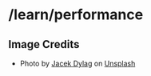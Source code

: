 # /learn/performance

## Image Credits

- Photo by [Jacek Dylag](https://unsplash.com/@dylu?utm_source=unsplash&utm_medium=referral&utm_content=creditCopyText) on [Unsplash](https://unsplash.com/s/photos/people?utm_source=unsplash&utm_medium=referral&utm_content=creditCopyText)
  